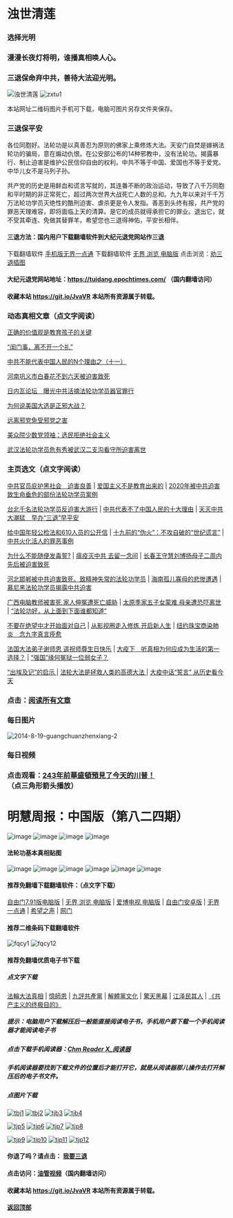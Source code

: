 # 浊世清莲

### 选择光明

### 漫漫长夜灯将明，谁播真相唤人心。

### 三退保命弃中共，善待大法迎光明。

![浊世清莲](https://user-images.githubusercontent.com/61768866/99250865-5774e600-2847-11eb-8f26-9fab8ed0a494.jpg)
![zxtu1](https://user-images.githubusercontent.com/61768866/97973942-d4dd3700-1e01-11eb-8ba4-2c24bf95e5e5.jpg)

 本站网址二维码图片手机可下载，电脑可图片另存文件夹保存。
 
### 三退保平安

各位同胞好。法轮功是以真善忍为原则的佛家上乘修炼大法。天安门自焚是嫁祸法轮功的骗局，意在煽动仇恨。在公安部公布的14种邪教中，没有法轮功。揭露暴行、制止迫害是维护公民信仰自由的权利。中共不等于中国、爱国也不等于爱党。中华儿女不是马列子孙。
  
共产党的历史是用鲜血和谎言写就的，其连番不断的政治运动，导致了八千万同胞和平时期的非正常死亡，超过两次世界大战死亡人数的总和。九九年以来对千千万万法轮功学员灭绝性的酷刑迫害、虐杀更是令人发指。善恶到头终有报，共产党的罪恶天理难容，即将面临上天的清算。是它的成员就得承担它的罪业。退出它，就不受其牵连、免做其替罪羊。希望您也三退得神佑，平安长相伴。

#### 三退方法：国内用户下载翻墙软件到大纪元退党网站作三退
 
下载翻墙软件  [手机版无界一点通](https://github.com/Hongyu91/cecjy/files/4367851/um.zip)
下载翻墙软件  [无界 浏览 电脑版](https://github.com/Hongyu91/cecjy/files/4312303/u1902.zip)
点击浏览：[劝三退插图](https://github.com/Hongyu91/cecjy/issues/897#issue-688487175)
 
#### 大纪元退党网站地址：https://tuidang.epochtimes.com/ （国内翻墙访问）
 
#### 收藏本站 https://git.io/JvaVR  本站所有资源属于转载。

### 动态真相文章（点文字阅读）

[正确的价值观是教育孩子的关键](https://github.com/Hongyu91/cecjy/issues/1282#issue-750569096)

[“闺门事，离不开一个礼”](https://github.com/Hongyu91/cecjy/issues/1283#issue-750573495)

[中共不能代表中国人民的N个理由之（十一）](https://github.com/Hongyu91/cecjy/issues/1281#issue-750568115)

[河南巩义市白春花不到六天被迫害致死](https://github.com/Hongyu91/cecjy/issues/1277#issue-749443170)

[日内瓦论坛　曝光中共活摘法轮功学员器官罪行](https://github.com/Hongyu91/cecjy/issues/1278#issue-749447856)

[为何说美国大选是正邪大战？](https://github.com/Hongyu91/cecjy/issues/1279#issue-749453077)

[远离邪党免受邪党之害](https://github.com/Hongyu91/cecjy/issues/1271#issue-748534244)

[美众院少数党领袖：选民拒绝社会主义](https://github.com/Hongyu91/cecjy/issues/1272#issue-748536045)

[武汉法轮功学员危有秀被武汉二支沟看守所迫害离世](https://github.com/Hongyu91/cecjy/issues/1273#issue-748537368)

### 主页选文（点文字阅读）

[中共官员庇护黑社会　迫害良善](https://github.com/Hongyu91/cecjy/issues/1132#issue-724363792) |
[爱国主义不是教育出来的](https://github.com/Hongyu91/cecjy/issues/1127#issue-723693685) |
[2020年被中共迫害致生命垂危的部份法轮功学员案例](https://github.com/Hongyu91/cecjy/issues/1168#issue-732952391)

[台北千名法轮功学员反迫害大游行](https://github.com/Hongyu91/cecjy/issues/758#issue-660665584) |
[中共代表不了中国人民的十大理由](https://github.com/Hongyu91/cecjy/issues/955#issue-692826586) |
[天灭中共大潮猛　早办“三退”早平安](https://github.com/Hongyu91/cecjy/issues/1037#issue-705061724)

[给中国年轻公检法和610人员的公开信](https://github.com/Hongyu91/cecjy/issues/814#issue-673315061) |
[十九前的“伪火”：不攻自破的“世纪谎言”](https://github.com/Hongyu91/cecjy/issues/8#issue-575166952) |
[中共火化活人的罪恶事例](https://github.com/Hongyu91/cecjy/issues/7#issue-575164500)

[为什么不能随便发毒誓?](https://github.com/Hongyu91/cecjy/issues/1128#issue-723695019) |
[瘟疫灭中共 去留一念间](https://github.com/Hongyu91/cecjy/issues/509#issue-615332174) |
[长春王守慧刘博扬母子二周内先后被迫害致死](https://github.com/Hongyu91/cecjy/issues/628#issue-634294675)

[河北邯郸被中共迫害致死、致精神失常的法轮功学员](https://github.com/Hongyu91/cecjy/issues/601#issue-628231392) |
[海南孤儿寡母的悲惨遭遇](https://github.com/Hongyu91/cecjy/issues/602#issue-628235489) |
[慕尼黑法轮功学员揭露中共迫害](https://github.com/Hongyu91/cecjy/issues/600#issue-628224607)

[广西电脑教师被害死 家人伸冤遭死亡威胁](https://github.com/Hongyu91/cecjy/issues/592#issue-627116921) |
[太原季家五子女蒙难 母亲遭恐吓离世](https://github.com/Hongyu91/cecjy/issues/580#issue-624660545) |
[“法轮功好，从上面到下面谁都知道”](https://github.com/Hongyu91/cecjy/issues/584#issue-625481014)

[不要在绝望中才开始面对自己](https://github.com/Hongyu91/cecjy/issues/566#issue-623048574) |
[从影视圈走入修炼 开启新人生](https://github.com/Hongyu91/cecjy/issues/562#issue-623010215) |
[纽约珠宝商染肺炎　念九字真言痊愈](https://github.com/Hongyu91/cecjy/issues/570#issue-623810595)

[法国大法弟子谢师恩 遥祝师尊生日快乐](https://github.com/Hongyu91/cecjy/issues/543#issue-619640721) |
[大疫下　听真相为何应成为生活的第一选择？](https://github.com/Hongyu91/cecjy/issues/544#issue-619641625) |
[“强国”缘何冤狱一位弱女子？](https://github.com/Hongyu91/cecjy/issues/572#issue-623811224)

[“出埃及记”的启示 ](https://github.com/Hongyu91/cecjy/issues/631#issue-635175417) |
[法轮大法是拯救人类的高德大法 ](https://github.com/Hongyu91/cecjy/issues/523#issue-617201733) |
[大疫中话“誓言” 从历史看今天](https://github.com/Hongyu91/cecjy/issues/295#issue-598725802)

### 点击：[阅读所有文章](https://github.com/Hongyu91/cecjy/issues)

### 每日图片

![2014-8-19-guangchuanzhenxiang-2](https://user-images.githubusercontent.com/61768866/100194836-5cb1ef00-2f31-11eb-97b1-5d4b5169d258.jpg)

### 每日视频

### 点击观看：[243年前華盛頓預見了今天的川普！](https://www.zhenshi.cf/#/video/IsfcUEeqAO4) （点三角形箭头播放）

# 明慧周报：中国版（第八二四期）

![image](https://user-images.githubusercontent.com/61768866/99773998-357dab00-2b48-11eb-872e-02a821745a34.png)
![image](https://user-images.githubusercontent.com/61768866/99774044-44fcf400-2b48-11eb-8ba8-6343579f0fb1.png)
![image](https://user-images.githubusercontent.com/61768866/99774083-50e8b600-2b48-11eb-8aa6-7c7212f69474.png)
![image](https://user-images.githubusercontent.com/61768866/99774120-5cd47800-2b48-11eb-9cdd-693c8cfffcd0.png)

#### 法轮功基本真相贴图 

![image](https://user-images.githubusercontent.com/61768866/75843311-d6d39e00-5e0d-11ea-97ce-91d578dc452d.png)
![image](https://user-images.githubusercontent.com/61768866/75843362-ef43b880-5e0d-11ea-8783-74f0aed401da.png)
![image](https://user-images.githubusercontent.com/61768866/75843414-0d111d80-5e0e-11ea-9db8-038a2499ce61.png)
![image](https://user-images.githubusercontent.com/61768866/75843455-2a45ec00-5e0e-11ea-9776-bc56579dba9a.png)
![image](https://user-images.githubusercontent.com/61768866/75843491-40ec4300-5e0e-11ea-8eb5-54ba558b79a8.png)
![image](https://user-images.githubusercontent.com/61768866/75843547-5c574e00-5e0e-11ea-8552-45cee240c791.png)

#### 推荐免翻墙下载翻墙软件：（点文字下载）

[自由门7.91版电脑版](https://github.com/Hongyu91/cecjy/files/5470344/fg791r.zip) |
[无界 浏览 电脑版](https://github.com/Hongyu91/cecjy/files/4312303/u1902.zip) | 
[爱博电视 电脑版](https://github.com/Hongyu91/cecjy/files/4312292/iPPOTV.zip) |
[自由门安卓版](https://github.com/Hongyu91/cecjy/files/4315538/fgma.zip) |
[无界一点通](https://github.com/Hongyu91/cecjy/files/4367851/um.zip) |
[希望之声](https://github.com/Hongyu91/cecjy/files/4496222/oHopea.zip) |
[网门](https://github.com/odoor3/oo/blob/master/README.md)

#### 推荐二维条码下载翻墙软件

![fqcy1](https://user-images.githubusercontent.com/61768866/76378242-f0359680-6387-11ea-9b4b-1523e516dc17.png) 
![fqcy12](https://user-images.githubusercontent.com/61768866/76378266-fb88c200-6387-11ea-908a-6a87a1f7d387.png)

#### 推荐免翻墙优质电子书下载

##### 点文字下载

[法輪大法真相](https://github.com/Hongyu91/cecjy/files/4318121/default.zip) |
[憶師恩](https://github.com/Hongyu91/cecjy/files/4318160/default.zip) |
[九評共產黨](https://github.com/Hongyu91/cecjy/files/4318129/default.zip) |
[解體黨文化](https://github.com/Hongyu91/cecjy/files/4318136/default.zip) |
[驚天黑幕](https://github.com/Hongyu91/cecjy/files/4318143/default.zip) |
[江泽民其人](https://github.com/Hongyu91/cecjy/files/4318148/default.zip) |
[《共产主义的终极目的》](https://github.com/Hongyu91/cecjy/files/5112143/default.zip)

##### 提示：电脑用户下载解压后一般能直接阅读电子书，手机用户要下载一个手机阅读器才能阅读电子书

##### 点击下载手机阅读器：[Chm Reader X_阅读器](https://github.com/Hongyu91/cecjy/files/4318231/Chm.Reader.X_.com.zip)

##### 手机阅读器要找到下载文件的位置后才能打开它，就是从阅读器那儿操作去打开解压后的电子书文件。

##### 点图片下载

[![tbj1](https://user-images.githubusercontent.com/61768866/76383943-722dbb80-6398-11ea-8a40-50443e8441ae.png)](https://github.com/Hongyu91/cecjy/files/4316018/default.zip)
[![tbj2](https://user-images.githubusercontent.com/61768866/76384391-a9509c80-6399-11ea-96d4-188ebc58a8df.png)](https://github.com/Hongyu91/cecjy/files/4316120/default.zip)
[![tjb3](https://user-images.githubusercontent.com/61768866/76384662-85da2180-639a-11ea-9399-38ecc02667c3.png)](https://github.com/Hongyu91/cecjy/files/4316148/default.zip)
[![tjb4](https://user-images.githubusercontent.com/61768866/76384988-76a7a380-639b-11ea-877c-5972040fa56f.png)](https://github.com/Hongyu91/cecjy/files/4316165/default.zip)

[![tjp5](https://user-images.githubusercontent.com/61768866/76385451-a3a88600-639c-11ea-9226-034e2d235c6f.png)](https://github.com/Hongyu91/cecjy/files/4316204/default.zip)
[![tjp6](https://user-images.githubusercontent.com/61768866/76385875-dbfc9400-639d-11ea-9d31-4f1e3de363f8.png)](https://github.com/Hongyu91/cecjy/files/4316214/default.zip)
[![tjp7](https://user-images.githubusercontent.com/61768866/76386619-e0c24780-639f-11ea-906f-27135a7c2a60.png)](https://github.com/Hongyu91/cecjy/files/4316271/default.zip)
[![tjp8](https://user-images.githubusercontent.com/61768866/76386876-82499900-63a0-11ea-9610-62adc3ff7b14.png)](https://github.com/Hongyu91/cecjy/files/4316280/default.zip)

[![tjp9](https://user-images.githubusercontent.com/61768866/76387603-49aabf00-63a2-11ea-82e0-9a3c777ccc03.png)](https://github.com/Hongyu91/cecjy/files/4316308/default.zip)
[![tip10](https://user-images.githubusercontent.com/61768866/76387981-fc7b1d00-63a2-11ea-8808-b97bd26ebe42.png)](https://github.com/Hongyu91/cecjy/files/4316323/default.zip)
[![tjp11](https://user-images.githubusercontent.com/61768866/76388286-bb373d00-63a3-11ea-9d08-d0616c87a5ee.png)](https://github.com/Hongyu91/cecjy/files/4316342/default.zip)
[![tjp12](https://user-images.githubusercontent.com/61768866/76388709-b030dc80-63a4-11ea-8a52-683d9a546140.png)](https://github.com/Hongyu91/cecjy/files/4316363/default.zip)

#### 你退了吗？请点击： [我要三退](https://github.com/Hongyu91/cecjy/issues/484#issue-611715749)

#### 点击访问：[油管视频](https://www.youtube.com/channel/UCE46QeEzKA6GawOxMZ5rPEg?view_as=subscriber)（国内翻墙访问）

#### 收藏本站 https://git.io/JvaVR  本站所有资源属于转载。

#### [返回顶部](https://github.com/Hongyu91/cecjy)
